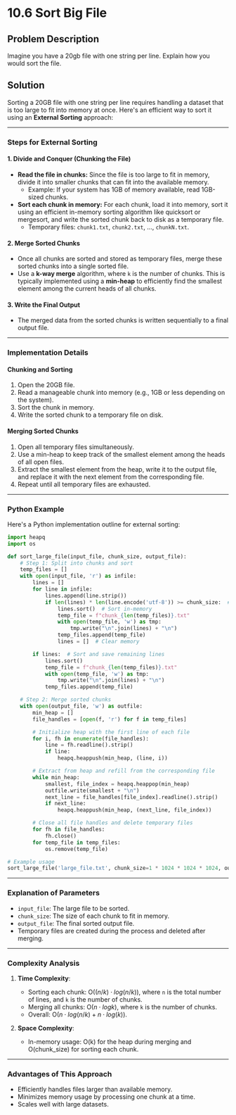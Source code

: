 # 10.6 Sort Big File

## Problem Description

Imagine you have a 20gb file with one string per line. Explain how you would sort the file.

## Solution

Sorting a 20GB file with one string per line requires handling a dataset that is too large to fit into memory at once. Here's an efficient way to sort it using an **External Sorting** approach:

---

### **Steps for External Sorting**

#### 1. **Divide and Conquer (Chunking the File)**
   - **Read the file in chunks:** Since the file is too large to fit in memory, divide it into smaller chunks that can fit into the available memory.
     - Example: If your system has 1GB of memory available, read 1GB-sized chunks.
   - **Sort each chunk in memory:** For each chunk, load it into memory, sort it using an efficient in-memory sorting algorithm like quicksort or mergesort, and write the sorted chunk back to disk as a temporary file.
     - Temporary files: `chunk1.txt`, `chunk2.txt`, ..., `chunkN.txt`.

#### 2. **Merge Sorted Chunks**
   - Once all chunks are sorted and stored as temporary files, merge these sorted chunks into a single sorted file.
   - Use a **k-way merge** algorithm, where `k` is the number of chunks. This is typically implemented using a **min-heap** to efficiently find the smallest element among the current heads of all chunks.

#### 3. **Write the Final Output**
   - The merged data from the sorted chunks is written sequentially to a final output file.

---

### **Implementation Details**

#### **Chunking and Sorting**
1. Open the 20GB file.
2. Read a manageable chunk into memory (e.g., 1GB or less depending on the system).
3. Sort the chunk in memory.
4. Write the sorted chunk to a temporary file on disk.

#### **Merging Sorted Chunks**
1. Open all temporary files simultaneously.
2. Use a min-heap to keep track of the smallest element among the heads of all open files.
3. Extract the smallest element from the heap, write it to the output file, and replace it with the next element from the corresponding file.
4. Repeat until all temporary files are exhausted.

---

### **Python Example**

Here's a Python implementation outline for external sorting:

```python
import heapq
import os

def sort_large_file(input_file, chunk_size, output_file):
    # Step 1: Split into chunks and sort
    temp_files = []
    with open(input_file, 'r') as infile:
        lines = []
        for line in infile:
            lines.append(line.strip())
            if len(lines) * len(line.encode('utf-8')) >= chunk_size:  # Limit memory usage
                lines.sort()  # Sort in-memory
                temp_file = f"chunk_{len(temp_files)}.txt"
                with open(temp_file, 'w') as tmp:
                    tmp.write("\n".join(lines) + "\n")
                temp_files.append(temp_file)
                lines = []  # Clear memory

        if lines:  # Sort and save remaining lines
            lines.sort()
            temp_file = f"chunk_{len(temp_files)}.txt"
            with open(temp_file, 'w') as tmp:
                tmp.write("\n".join(lines) + "\n")
            temp_files.append(temp_file)

    # Step 2: Merge sorted chunks
    with open(output_file, 'w') as outfile:
        min_heap = []
        file_handles = [open(f, 'r') for f in temp_files]

        # Initialize heap with the first line of each file
        for i, fh in enumerate(file_handles):
            line = fh.readline().strip()
            if line:
                heapq.heappush(min_heap, (line, i))

        # Extract from heap and refill from the corresponding file
        while min_heap:
            smallest, file_index = heapq.heappop(min_heap)
            outfile.write(smallest + "\n")
            next_line = file_handles[file_index].readline().strip()
            if next_line:
                heapq.heappush(min_heap, (next_line, file_index))

        # Close all file handles and delete temporary files
        for fh in file_handles:
            fh.close()
        for temp_file in temp_files:
            os.remove(temp_file)

# Example usage
sort_large_file('large_file.txt', chunk_size=1 * 1024 * 1024 * 1024, output_file='sorted_file.txt')
```

---

### **Explanation of Parameters**
- `input_file`: The large file to be sorted.
- `chunk_size`: The size of each chunk to fit in memory.
- `output_file`: The final sorted output file.
- Temporary files are created during the process and deleted after merging.

---

### **Complexity Analysis**
1. **Time Complexity**:
   - Sorting each chunk: O($`(n/k)\cdot log(n/k)`$), where `n` is the total number of lines, and `k` is the number of chunks.
   - Merging all chunks: O($`n \cdot logk`$), where `k` is the number of chunks.
   - Overall: O($`n \cdot log(n/k) + n \cdot log(k)`$).

2. **Space Complexity**:
   - In-memory usage: O(k) for the heap during merging and O(chunk_size) for sorting each chunk.

---

### **Advantages of This Approach**
- Efficiently handles files larger than available memory.
- Minimizes memory usage by processing one chunk at a time.
- Scales well with large datasets.


